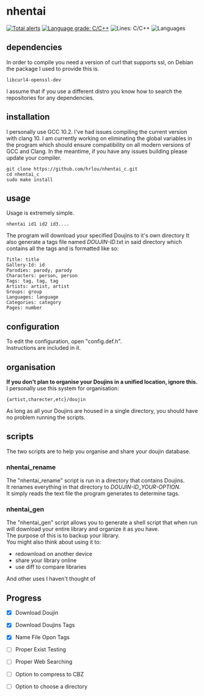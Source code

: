 # nhentai
[![Total alerts](https://img.shields.io/lgtm/alerts/g/hrlou/nhentai_c.svg?logo=lgtm&logoWidth=18)](https://lgtm.com/projects/g/hrlou/nhentai_c/alerts/)
[![Language grade: C/C++](https://img.shields.io/lgtm/grade/cpp/g/hrlou/nhentai_c.svg?logo=lgtm&logoWidth=18)](https://lgtm.com/projects/g/hrlou/nhentai_c/context:cpp)
![Lines: C/C++](https://badgen.net/lgtm/lines/g/hrlou/nhentai_c/c)
![Languages](https://badgen.net/lgtm/langs/g/hrlou/nhentai_c)

## dependencies
In order to compile you need a version of curl that supports ssl, on Debian the package I used to provide this is.
```
libcurl4-openssl-dev
```
I assume that if you use a different distro you know how to search the repositories for any dependencies.

## installation
I personally use GCC 10.2. I've had issues compiling the current version with clang 10. I am currently working on eliminating the global variables in the program which should ensure compatibility on all modern versions of GCC and Clang. In the meantime, if you have any issues building please update your compiler.
```
git clone https://github.com/hrlou/nhentai_c.git
cd nhentai_c
sudo make install
```

## usage
Usage is extremely simple.
```
nhentai id1 id2 id3....
```
The program will download your specified Doujins to it's own directory
It also generate a tags file named *DOUJIN-ID*.txt in said directory which contains all the tags and is formatted like so: 
```
Title: title
Gallery-Id: id
Parodies: parody, parody
Characters: person, person
Tags: tag, tag, tag
Artists: artist, artist
Groups: group
Languages: language
Categories: category
Pages: number
```

## configuration
To edit the configuration, open "config.def.h".  
Instructions are included in it.

## organisation
**If you don't plan to organise your Doujins in a unified location, ignore this.**  
I personally use this system for organisation:
```
{artist,charecter,etc}/doujin
```
As long as all your Doujins are housed in a single directory, you should have no problem running the scripts. 

## scripts
The two scripts are to help you organise and share your doujin database.  
### nhentai_rename
The "nhentai_rename" script is run in a directory that contains Doujins.  
It renames everything in that directory to *DOUJIN-ID*_*YOUR-OPTION*.   
It simply reads the text file the program generates to determine tags.
### nhentai_gen
The "nhentai_gen" script allows you to generate a shell script that when run will download your entire library and organize it as you have.   
The purpose of this is to backup your library.   
You might also think about using it to:
- redownload on another device
- share your library online
- use diff to compare libraries
  
And other uses I haven't thought of

## Progress
- [x] Download Doujin
- [x] Download Doujins Tags
- [x] Name File Opon Tags
- [ ] Proper Exist Testing
- [ ] Proper Web Searching
- [ ] Option to compress to CBZ
- [ ] Option to choose a directory


